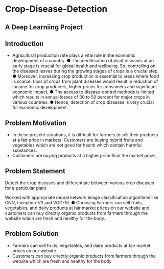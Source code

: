 # Crop-Disease-Detection
## A Deep Learniing Project 

## Introduction
- Agricultural production rate plays a vital role in the economic
development of a country.
● The identification of plant diseases at an early stage is crucial for global health and wellbeing. So, controlling on the diseased leaves
during the growing stages of crops is a crucial step.
● Moreover, increasing crop production is essential to areas where food is scarce.
Loss of crops from plant diseases would result in
reduction of income for crop producers, higher
prices for consumers and significant economic
impact.
● The access to disease-control methods is limited
which results in annual losses of 30 to 50
percent for major crops in various countries. 
● Hence, detection of crop diseases is very crucial
for economic development.

## Problem Motivation
- In these present situations, it is difficult for farmers to sell their products at a fair price in markets. Customers are buying hybrid fruits and vegetables which are not good for health which contain harmful substances.
- Customers are buying products at a higher price than the market price.

## Problem Statement
Detect the crop diseases and differentiate between various crop diseases for a particular plant 

Worked with appropriate neural network image classification algorithms like CNN, Inception-V3 and VGG-16. 
● Choosing 
Farmers can sell fruits, vegetables, and dairy products at fair market prices on our website and customers can buy directly organic products from farmers through the website which are fresh and healthy for the body.
 
## Problem Solution
- Farmers can sell fruits, vegetables, and dairy products at fair market prices on our website
- Customers can buy directly organic products from farmers through the website which are fresh and healthy for the body
